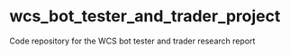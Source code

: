 # wcs_bot_tester_and_trader_project
Code repository for the WCS bot tester and trader research report
